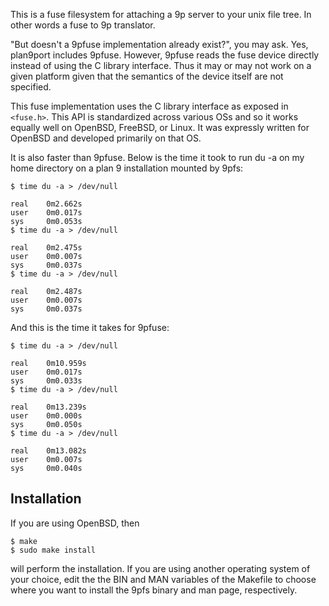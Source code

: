 This is a fuse filesystem for attaching a 9p server to your unix file
tree. In other words a fuse to 9p translator.

"But doesn't a 9pfuse implementation already exist?", you may ask. Yes,
plan9port includes 9pfuse. However, 9pfuse reads the fuse device directly
instead of using the C library interface. Thus it may or may not work
on a given platform given that the semantics of the device itself are
not specified.

This fuse implementation uses the C library interface as exposed
in `<fuse.h>`. This API is standardized across various OSs and so
it works equally well on OpenBSD, FreeBSD, or Linux. It was expressly
written for OpenBSD and developed primarily on that OS.

It is also faster than 9pfuse. Below is the time it took to run du
-a on my home directory on a plan 9 installation mounted by 9pfs:

```
$ time du -a > /dev/null

real    0m2.662s
user    0m0.017s
sys     0m0.053s
$ time du -a > /dev/null

real    0m2.475s
user    0m0.007s
sys     0m0.037s
$ time du -a > /dev/null

real    0m2.487s
user    0m0.007s
sys     0m0.037s
```

And this is the time it takes for 9pfuse:

```
$ time du -a > /dev/null

real    0m10.959s
user    0m0.017s
sys     0m0.033s
$ time du -a > /dev/null

real    0m13.239s
user    0m0.000s
sys     0m0.050s
$ time du -a > /dev/null

real    0m13.082s
user    0m0.007s
sys     0m0.040s
```

Installation
------------
If you are using OpenBSD, then
```
$ make
$ sudo make install
```
will perform the installation. If you are using another operating
system of your choice, edit the the BIN and MAN variables of the
Makefile to choose where you want to install the 9pfs binary and
man page, respectively.
